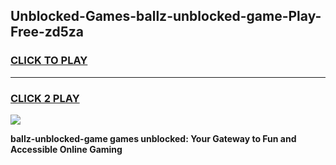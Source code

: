
## Unblocked-Games-ballz-unblocked-game-Play-Free-zd5za
<h3>
<a href="https://premium76.site?title=ballz-unblocked-game&ref=20A">CLICK TO PLAY</a></h3>
<hr>

<h3>
<a href="https://premium76.site?title=ballz-unblocked-game&ref=20A">CLICK 2 PLAY</a>
  
</h3>

<a href="https://premium76.site?title=ballz-unblocked-game&ref=20A"><img src="https://clearcache.store/games.png"></a>


**ballz-unblocked-game games unblocked: Your Gateway to Fun and Accessible Online Gaming**
